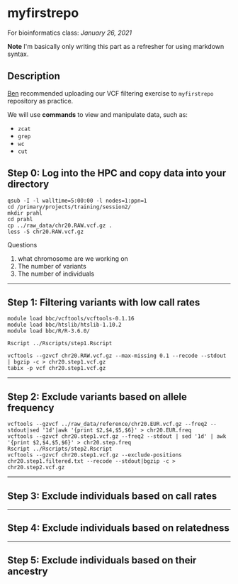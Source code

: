 # myfirstrepo
For bioinformatics class: *January 26, 2021*

**Note** I'm basically only writing this part as a refresher for using markdown syntax.

## Description
[Ben](https://github.com/biobenkj) recommended uploading our VCF filtering exercise to `myfirstrepo` repository as practice. 

We will use **commands** to view and manipulate data, such as:
* `zcat`
* `grep`
* `wc`
* `cut`

## Step 0: Log into the HPC and copy data into your directory
```
qsub -I -l walltime=5:00:00 -l nodes=1:ppn=1   
cd /primary/projects/training/session2/  
mkdir prahl   
cd prahl   
cp ../raw_data/chr20.RAW.vcf.gz .   
less -S chr20.RAW.vcf.gz   
```
Questions
1. what chromosome are we working on
2. The number of variants
3. The number of individuals

---
## Step 1: Filtering variants with low call rates
```
module load bbc/vcftools/vcftools-0.1.16
module load bbc/htslib/htslib-1.10.2
module load bbc/R/R-3.6.0/

Rscript ../Rscripts/step1.Rscript

vcftools --gzvcf chr20.RAW.vcf.gz --max-missing 0.1 --recode --stdout | bgzip -c > chr20.step1.vcf.gz
tabix -p vcf chr20.step1.vcf.gz
```
---
## Step 2: Exclude variants based on allele frequency
```
vcftools --gzvcf ../raw_data/reference/chr20.EUR.vcf.gz --freq2 --stdout|sed '1d'|awk '{print $2,$4,$5,$6}' > chr20.EUR.freq
vcftools --gzvcf chr20.step1.vcf.gz --freq2 --stdout | sed '1d' | awk '{print $2,$4,$5,$6}' > chr20.step.freq
Rscript ../Rscripts/step2.Rscript 
vcftools --gzvcf chr20.step1.vcf.gz --exclude-positions chr20.step1.filtered.txt --recode --stdout|bgzip -c > chr20.step2.vcf.gz
```
---
## Step 3: Exclude individuals based on call rates


---
## Step 4: Exclude individuals based on relatedness


---
## Step 5: Exclude individuals based on their ancestry
